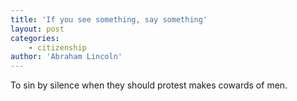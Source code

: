 ```yaml
---
title: 'If you see something, say something'
layout: post
categories:
    - citizenship
author: 'Abraham Lincoln'
---
```


To sin by silence when they should protest makes cowards of men.